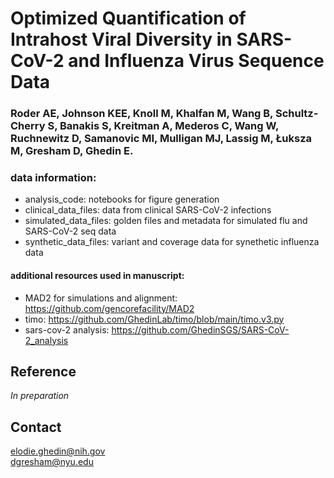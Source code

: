 # Optimized Quantification of Intrahost Viral Diversity in SARS-CoV-2 and Influenza Virus Sequence Data

### Roder AE, Johnson KEE, Knoll M, Khalfan M, Wang B, Schultz-Cherry S, Banakis S, Kreitman A, Mederos C, Wang W, Ruchnewitz D, Samanovic MI, Mulligan MJ, Lassig M, Łuksza M, Gresham D, Ghedin E.

### data information:
- analysis_code: notebooks for figure generation
- clinical_data_files: data from clinical SARS-CoV-2 infections
- simulated_data_files: golden files and metadata for simulated flu and SARS-CoV-2 seq data
- synthetic_data_files: variant and coverage data for synethetic influenza data

#### additional resources used in manuscript: 
- MAD2 for simulations and alignment: https://github.com/gencorefacility/MAD2
- timo: https://github.com/GhedinLab/timo/blob/main/timo.v3.py
- sars-cov-2 analysis: https://github.com/GhedinSGS/SARS-CoV-2_analysis

## Reference
_In preparation_

## Contact
elodie.ghedin@nih.gov  
dgresham@nyu.edu
